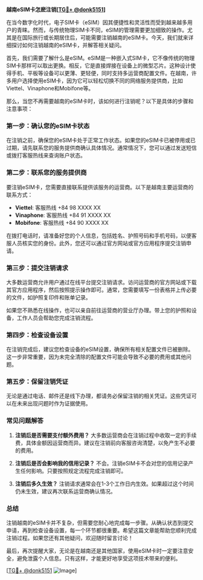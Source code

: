 **越南eSIM卡怎麽注销[[TG💪+ @donk5151](https://t.me/s/donk5151)]**

在当今数字化时代，电子SIM卡（eSIM）因其便捷性和灵活性而受到越来越多用户的青睐。然而，与传统物理SIM卡不同，eSIM的管理需要更加细致的操作。尤其是在国际旅行或长期居住后，可能需要注销越南的eSIM卡。今天，我们就来详细探讨如何注销越南的eSIM卡，并解答相关疑问。

首先，我们需要了解什么是eSIM。eSIM是一种嵌入式SIM卡，它不像传统的物理SIM卡那样可以取出更换。相反，它是直接焊接在设备上的微型芯片。这种设计使得手机、平板等设备可以更薄、更轻便，同时支持多运营商配置文件。在越南，许多用户选择使用eSIM卡，因为它可以轻松切换不同的网络服务提供商，比如Viettel、Vinaphone和Mobifone等。

那么，当您不再需要越南的eSIM卡时，该如何进行注销呢？以下是具体的步骤和注意事项：

### **第一步：确认您的eSIM卡状态**
在注销之前，确保您的eSIM卡处于正常工作状态。如果您的eSIM卡已被停用或已过期，请先联系您的服务提供商确认具体情况。通常情况下，您可以通过发送短信或拨打客服热线来查询账户状态。

### **第二步：联系您的服务提供商**
要注销eSIM卡，您需要直接联系提供该服务的运营商。以下是越南主要运营商的联系方式：

- **Viettel**: 客服热线 +84 98 XXXX XX
- **Vinaphone**: 客服热线 +84 91 XXXX XX
- **Mobifone**: 客服热线 +84 90 XXXX XX

在拨打电话时，请准备好您的个人信息，包括姓名、护照号码和手机号码，以便客服人员核实您的身份。此外，您还可以通过官方网站或官方应用程序提交注销申请。

### **第三步：提交注销请求**
大多数运营商允许用户通过在线平台提交注销请求。访问运营商的官方网站或下载其官方应用程序，然后按照提示操作即可。通常，您需要填写一份表格并上传必要的文件，如护照复印件和账单记录。

如果您不熟悉在线操作，也可以亲自前往运营商的营业厅办理。带上您的护照和设备，工作人员会帮助您完成注销流程。

### **第四步：检查设备设置**
在注销完成后，建议您检查设备的eSIM设置，确保所有相关配置文件已被删除。这一步非常重要，因为未完全清除的配置文件可能会导致不必要的费用或其他问题。

### **第五步：保留注销凭证**
无论是通过电话、邮件还是线下办理，都请务必保留注销的相关凭证。这些凭证可以在未来出现问题时作为证据使用。

### **常见问题解答**

1. **注销后是否需要支付额外费用？**
   大多数运营商会在注销过程中收取一定的手续费，具体金额因运营商而异。建议在注销前向客服咨询清楚，以免产生不必要的费用。

2. **注销后是否会影响我的信用记录？**
   不会。注销eSIM卡不会对您的信用记录产生任何影响。只要按照规定流程完成注销即可。

3. **注销后多久生效？**
   注销请求通常会在1-3个工作日内生效。如果超过这个时间仍未生效，建议再次联系运营商确认情况。

### **总结**
注销越南的eSIM卡并不复杂，但需要您耐心地完成每一步骤。从确认状态到提交申请，再到检查设备设置，每一个环节都很重要。希望这篇文章能帮助您顺利完成注销过程。如果您还有其他疑问，欢迎随时留言讨论！

最后，再次提醒大家，无论是在越南还是其他国家，使用eSIM卡时一定要注意安全，避免泄露个人信息。只有这样，才能更好地享受这项技术带来的便利。

[[TG💪+ @donk5151](https://t.me/s/donk5151) ![Image](https://i.postimg.cc/rwNCRYN7/Snipaste-2025-04-30-17-27-05.png)]
